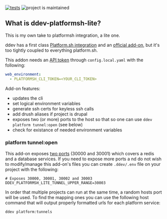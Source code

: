 [![tests](https://github.com/hanoii/ddev-platformsh-lite/actions/workflows/tests.yml/badge.svg)](https://github.com/hanoii/ddev-platformsh-lite/actions/workflows/tests.yml)
![project is maintained](https://img.shields.io/maintenance/yes/2023.svg)

## What is ddev-platformsh-lite?

This is my own take to platformsh integration, a lite one.

ddev has a first class [Platform.sh integration][ddev-platformsh] and an
[official add-on][ddev-platformsh-addon], but it's too tightly coupled to
everything platform.sh.

[ddev-platformsh]:
  https://ddev.readthedocs.io/en/stable/users/providers/platform/
[ddev-platformsh-addon]: https://github.com/ddev/ddev-platformsh

This addon needs an [API token][platformsh-api-token] through
`config.local.yaml` with the following:

```yaml
web_environment:
  - PLATFORMSH_CLI_TOKEN=<YOUR_CLI_TOKEN>
```

[platformsh-api-token]:
  https://docs.platform.sh/administration/cli/api-tokens.html

Add-on features:

- updates the cli
- set logical environment variables
- generate ssh certs for keyless ssh calls
- add drush aliases if project is drupal
- exposes two (or more) ports to the host so that so one can use
  `ddev platform tunnel:open` (see below)
- check for existance of needed environment variables

### platform tunnel:open

This add-on exposes [two ports](docker-compose.platformsh-lite.yaml) (30000
and 30001) which covers a redis and a database services. If you need to expose
more ports a nd do not wish to modify/manage this add-on's files you can create
`.ddev/.env` file on your project with the following:

```
# Exposes 30000, 30001, 30002 and 30003
DDEV_PLATFORMSH_LITE_TUNNEL_UPPER_RANGE=30003
```

In order that multiple projects can run at the same time, a random hosts port
will be used. To find the mapping ones you can use the following host command
that will output properly formatted urls for each platform service:

```
ddev platform:tunnels
```
